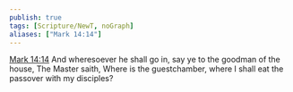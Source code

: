 ```yaml
---
publish: true
tags: [Scripture/NewT, noGraph]
aliases: ["Mark 14:14"]
---
```

[Mark 14:14](https://churchofjesuschrist.org/study/scriptures/nt/mark/14?lang=eng&id=p14#p14) And wheresoever he shall go in, say ye to the goodman of the house, The Master saith, Where is the guestchamber, where I shall eat the passover with my disciples?
